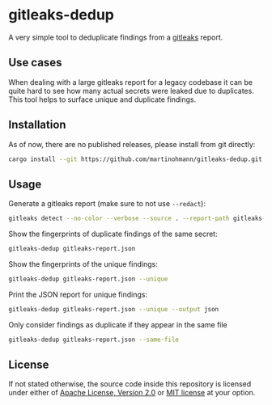 # gitleaks-dedup

A very simple tool to deduplicate findings from a [gitleaks][gitleaks] report.

## Use cases

When dealing with a large gitleaks report for a legacy codebase it can be quite
hard to see how many actual secrets were leaked due to duplicates. This tool
helps to surface unique and duplicate findings.

## Installation

As of now, there are no published releases, please install from git directly:

```sh
cargo install --git https://github.com/martinohmann/gitleaks-dedup.git
```

## Usage

Generate a gitleaks report (make sure to not use `--redact`):

```sh
gitleaks detect --no-color --verbose --source . --report-path gitleaks-report.json
```

Show the fingerprints of duplicate findings of the same secret:

```sh
gitleaks-dedup gitleaks-report.json
```

Show the fingerprints of the unique findings:

```sh
gitleaks-dedup gitleaks-report.json --unique
```

Print the JSON report for unique findings:

```sh
gitleaks-dedup gitleaks-report.json --unique --output json
```

Only consider findings as duplicate if they appear in the same file

```sh
gitleaks-dedup gitleaks-report.json --same-file
```

## License

If not stated otherwise, the source code inside this repository is licensed
under either of [Apache License, Version 2.0][apache-license] or [MIT
license][mit-license] at your option.

[gitleaks]: https://github.com/gitleaks/gitleaks
[apache-license]: https://github.com/martinohmann/gitleaks-dedup/blob/main/LICENSE-APACHE
[mit-license]: https://github.com/martinohmann/gitleaks-dedup/blob/main/LICENSE-MIT

